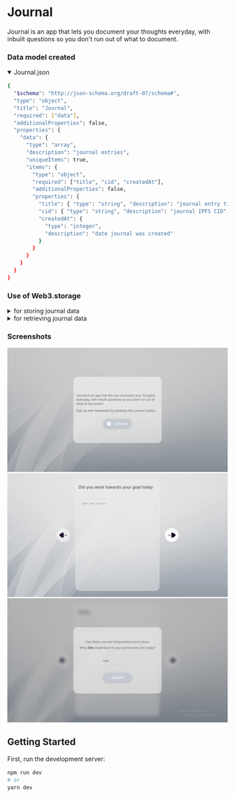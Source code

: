 <h1>Journal</h1>

Journal is an app that lets you document your thoughts everyday, with inbuilt questions so you don't run out of what to document.

### Data model created

<details open>
 <summary>Journal.json</summary>

```sh
{
  "$schema": "http://json-schema.org/draft-07/schema#",
  "type": "object",
  "title": "Journal",
  "required": ["data"],
  "additionalProperties": false,
  "properties": {
    "data": {
      "type": "array",
      "description": "journal entries",
      "uniqueItems": true,
      "items": {
        "type": "object",
        "required": ["title", "cid", "createdAt"],
        "additionalProperties": false,
        "properties": {
          "title": { "type": "string", "description": "journal entry title" },
          "cid": { "type": "string", "description": "journal IPFS CID" },
          "createdAt": {
            "type": "integer",
            "description": "date journal was created"
          }
        }
      }
    }
  }
}
```

</details>

### Use of Web3.storage

<details >
 <summary>for storing journal data</summary>

```sh
{
    const cidData = {
      journal: journal,
    };

    const token = process.env.NEXT_PUBLIC_TOKEN;
    const storage = new Web3Storage({ token: token || "" });
    const buffer = Buffer.from(JSON.stringify(cidData));
    const file = [new File([buffer], "journal.json")];

    //get cid from web3.storage
    const cid = await storage.put(file, { wrapWithDirectory: false });
}
```

</details>

<details >
 <summary>for retrieving journal data</summary>

```sh
{
  useEffect(() => {
    try {
      fetch(`https://${journal && journal.journalCID}.ipfs.w3s.link/`)
        .then((results) => results.json())
        .then((data) => {
          setJournalEntry(data);
        });
    } catch (error) {
      alert(error);
    }
  }, []);
}
```

</details>

### Screenshots

![Alt text](screenshots/1.png?raw=true "1")
![Alt text](screenshots/2.png?raw=true "2")
![Alt text](screenshots/3.png?raw=true "3")

## Getting Started

First, run the development server:

```bash
npm run dev
# or
yarn dev
```
